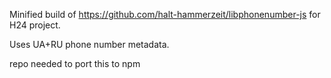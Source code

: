 Minified build of https://github.com/halt-hammerzeit/libphonenumber-js for H24 project.

Uses UA+RU phone number metadata.

repo needed to port this to npm

